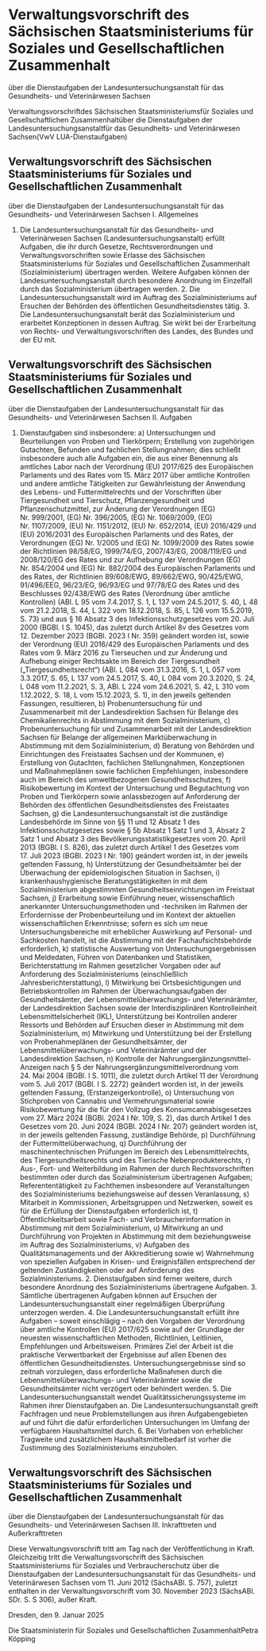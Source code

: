 # Verwaltungsvorschrift des Sächsischen Staatsministeriums für Soziales und Gesellschaftlichen Zusammenhalt
über die Dienstaufgaben der Landesuntersuchungsanstalt für das Gesundheits- und Veterinärwesen Sachsen

Verwaltungsvorschriftdes Sächsischen Staatsministeriumsfür Soziales und Gesellschaftlichen Zusammenhaltüber die Dienstaufgaben der Landesuntersuchungsanstaltfür das Gesundheits- und Veterinärwesen Sachsen(VwV LUA-Dienstaufgaben)

## Verwaltungsvorschrift des Sächsischen Staatsministeriums für Soziales und Gesellschaftlichen Zusammenhalt
über die Dienstaufgaben der Landesuntersuchungsanstalt für das Gesundheits- und Veterinärwesen Sachsen I. Allgemeines

1. Die Landesuntersuchungsanstalt für das Gesundheits- und Veterinärwesen Sachsen (Landesuntersuchungsanstalt) erfüllt Aufgaben, die ihr durch Gesetze, Rechtsverordnungen und Verwaltungsvorschriften sowie Erlasse des Sächsischen Staatsministeriums für Soziales und Gesellschaftlichen Zusammenhalt (Sozialministerium) übertragen werden. Weitere Aufgaben können der Landesuntersuchungsanstalt durch besondere Anordnung im Einzelfall durch das Sozialministerium übertragen werden. 2. Die Landesuntersuchungsanstalt wird im Auftrag des Sozialministeriums auf Ersuchen der Behörden des öffentlichen Gesundheitsdienstes tätig. 3. Die Landesuntersuchungsanstalt berät das Sozialministerium und erarbeitet Konzeptionen in dessen Auftrag. Sie wirkt bei der Erarbeitung von Rechts- und Verwaltungsvorschriften des Landes, des Bundes und der EU mit. 
## Verwaltungsvorschrift des Sächsischen Staatsministeriums für Soziales und Gesellschaftlichen Zusammenhalt
über die Dienstaufgaben der Landesuntersuchungsanstalt für das Gesundheits- und Veterinärwesen Sachsen II. Aufgaben

1. Dienstaufgaben sind insbesondere: a) Untersuchungen und Beurteilungen von Proben und Tierkörpern; Erstellung von zugehörigen Gutachten, Befunden und fachlichen Stellungnahmen; dies schließt insbesondere auch alle Aufgaben ein, die aus einer Benennung als amtliches Labor nach der Verordnung (EU) 2017/625 des Europäischen Parlaments und des Rates vom 15. März 2017 über amtliche Kontrollen und andere amtliche Tätigkeiten zur Gewährleistung der Anwendung des Lebens- und Futtermittelrechts und der Vorschriften über Tiergesundheit und Tierschutz, Pflanzengesundheit und Pflanzenschutzmittel, zur Änderung der Verordnungen (EG) Nr. 999/2001, (EG) Nr. 396/2005, (EG) Nr. 1069/2009, (EG) Nr. 1107/2009, (EU) Nr. 1151/2012, (EU) Nr. 652/2014, (EU) 2016/429 und (EU) 2016/2031 des Europäischen Parlaments und des Rates, der Verordnungen (EG) Nr. 1/2005 und (EG) Nr. 1099/2009 des Rates sowie der Richtlinien 98/58/EG, 1999/74/EG, 2007/43/EG, 2008/119/EG und 2008/120/EG des Rates und zur Aufhebung der Verordnungen (EG) Nr. 854/2004 und (EG) Nr. 882/2004 des Europäischen Parlaments und des Rates, der Richtlinien 89/608/EWG, 89/662/EWG, 90/425/EWG, 91/496/EEG, 96/23/EG, 96/93/EG und 97/78/EG des Rates und des Beschlusses 92/438/EWG des Rates (Verordnung über amtliche Kontrollen) (ABl. L 95 vom 7.4.2017, S. 1, L 137 vom 24.5.2017, S. 40, L 48 vom 21.2.2018, S. 44, L 322 vom 18.12.2018, S. 85, L 126 vom 15.5.2019, S. 73) und aus § 16 Absatz 3 des Infektionsschutzgesetzes vom 20. Juli 2000 (BGBl. I S. 1045), das zuletzt durch Artikel 8v des Gesetzes vom 12. Dezember 2023 (BGBl. 2023 I Nr. 359) geändert worden ist, sowie der Verordnung (EU) 2016/429 des Europäischen Parlaments und des Rates vom 9. März 2016 zu Tierseuchen und zur Änderung und Aufhebung einiger Rechtsakte im Bereich der Tiergesundheit („Tiergesundheitsrecht“) (ABl. L 084 vom 31.3.2016, S. 1, L 057 vom 3.3.2017, S. 65, L 137 vom 24.5.2017, S. 40, L 084 vom 20.3.2020, S. 24, L 048 vom 11.2.2021, S. 3, ABl. L 224 vom 24.6.2021, S. 42, L 310 vom 1.12.2022, S. 18, L vom 15.12.2023, S. 1), in den jeweils geltenden Fassungen, resultieren, b) Probenuntersuchung für und Zusammenarbeit mit der Landesdirektion Sachsen für Belange des Chemikalienrechts in Abstimmung mit dem Sozialministerium, c) Probenuntersuchung für und Zusammenarbeit mit der Landesdirektion Sachsen für Belange der allgemeinen Marktüberwachung in Abstimmung mit dem Sozialministerium, d) Beratung von Behörden und Einrichtungen des Freistaates Sachsen und der Kommunen, e) Erstellung von Gutachten, fachlichen Stellungnahmen, Konzeptionen und Maßnahmeplänen sowie fachlichen Empfehlungen, insbesondere auch im Bereich des umweltbezogenen Gesundheitsschutzes, f) Risikobewertung im Kontext der Untersuchung und Begutachtung von Proben und Tierkörpern sowie anlassbezogen auf Anforderung der Behörden des öffentlichen Gesundheitsdienstes des Freistaates Sachsen, g) die Landesuntersuchungsanstalt ist die zuständige Landesbehörde im Sinne von §§ 11 und 12 Absatz 1 des Infektionsschutzgesetzes sowie § 5b Absatz 1 Satz 1 und 3, Absatz 2 Satz 1 und Absatz 3 des Bevölkerungsstatistikgesetzes vom 20. April 2013 (BGBl. I S. 826), das zuletzt durch Artikel 1 des Gesetzes vom 17. Juli 2023 (BGBl. 2023 I Nr. 190) geändert worden ist, in der jeweils geltenden Fassung, h) Unterstützung der Gesundheitsämter bei der Überwachung der epidemiologischen Situation in Sachsen, i) krankenhaushygienische Beratungstätigkeiten in mit dem Sozialministerium abgestimmten Gesundheitseinrichtungen im Freistaat Sachsen, j) Erarbeitung sowie Einführung neuer, wissenschaftlich anerkannter Untersuchungsmethoden und -techniken im Rahmen der Erfordernisse der Probenbeurteilung und im Kontext der aktuellen wissenschaftlichen Erkenntnisse; sofern es sich um neue Untersuchungsbereiche mit erheblicher Auswirkung auf Personal- und Sachkosten handelt, ist die Abstimmung mit der Fachaufsichtsbehörde erforderlich, k) statistische Auswertung von Untersuchungsergebnissen und Meldedaten, Führen von Datenbanken und Statistiken, Berichterstattung im Rahmen gesetzlicher Vorgaben oder auf Anforderung des Sozialministeriums (einschließlich Jahresberichterstattung), l) Mitwirkung bei Ortsbesichtigungen und Betriebskontrollen im Rahmen der Überwachungsaufgaben der Gesundheitsämter, der Lebensmittelüberwachungs- und Veterinärämter, der Landesdirektion Sachsen sowie der Interdisziplinären Kontrolleinheit Lebensmittelsicherheit (IKL), Unterstützung bei Kontrollen anderer Ressorts und Behörden auf Ersuchen dieser in Abstimmung mit dem Sozialministerium, m) Mitwirkung und Unterstützung bei der Erstellung von Probenahmeplänen der Gesundheitsämter, der Lebensmittelüberwachungs- und Veterinärämter und der Landesdirektion Sachsen, n) Kontrolle der Nahrungsergänzungsmittel-Anzeigen nach § 5 der Nahrungsergänzungsmittelverordnung vom 24. Mai 2004 (BGBl. I S. 1011), die zuletzt durch Artikel 11 der Verordnung vom 5. Juli 2017 (BGBl. I S. 2272) geändert worden ist, in der jeweils geltenden Fassung, (Erstanzeigerkontrolle), o) Untersuchung von Stichproben von Cannabis und Vermehrungsmaterial sowie Risikobewertung für die für den Vollzug des Konsumcannabisgesetzes vom 27. März 2024 (BGBl. 2024 I Nr. 109, S. 2), das durch Artikel 1 des Gesetzes vom 20. Juni 2024 (BGBl. 2024 I Nr. 207) geändert worden ist, in der jeweils geltenden Fassung, zuständige Behörde, p) Durchführung der Futtermittelüberwachung, q) Durchführung der maschinentechnischen Prüfungen im Bereich des Lebensmittelrechts, des Tiergesundheitsrechts und des Tierische Nebenprodukterechts, r) Aus-, Fort- und Weiterbildung im Rahmen der durch Rechtsvorschriften bestimmten oder durch das Sozialministerium übertragenen Aufgaben; Referententätigkeit zu Fachthemen insbesondere auf Veranstaltungen des Sozialministeriums beziehungsweise auf dessen Veranlassung, s) Mitarbeit in Kommissionen, Arbeitsgruppen und Netzwerken, soweit es für die Erfüllung der Dienstaufgaben erforderlich ist, t) Öffentlichkeitsarbeit sowie Fach- und Verbraucherinformation in Abstimmung mit dem Sozialministerium, u) Mitwirkung an und Durchführung von Projekten in Abstimmung mit dem beziehungsweise im Auftrag des Sozialministeriums, v) Aufgaben des Qualitätsmanagements und der Akkreditierung sowie w) Wahrnehmung von speziellen Aufgaben in Krisen- und Ereignisfällen entsprechend der geltenden Zuständigkeiten oder auf Anforderung des Sozialministeriums. 2. Dienstaufgaben sind ferner weitere, durch besondere Anordnung des Sozialministeriums übertragene Aufgaben. 3. Sämtliche übertragenen Aufgaben können auf Ersuchen der Landesuntersuchungsanstalt einer regelmäßigen Überprüfung unterzogen werden. 4. Die Landesuntersuchungsanstalt erfüllt ihre Aufgaben – soweit einschlägig – nach den Vorgaben der Verordnung über amtliche Kontrollen (EU) 2017/625 sowie auf der Grundlage der neuesten wissenschaftlichen Methoden, Richtlinien, Leitlinien, Empfehlungen und Arbeitsweisen. Primäres Ziel der Arbeit ist die praktische Verwertbarkeit der Ergebnisse auf allen Ebenen des öffentlichen Gesundheitsdienstes. Untersuchungsergebnisse sind so zeitnah vorzulegen, dass erforderliche Maßnahmen durch die Lebensmittelüberwachungs- und Veterinärämter sowie die Gesundheitsämter nicht verzögert oder behindert werden. 5. Die Landesuntersuchungsanstalt wendet Qualitätssicherungssysteme im Rahmen ihrer Dienstaufgaben an. Die Landesuntersuchungsanstalt greift Fachfragen und neue Problemstellungen aus ihren Aufgabengebieten auf und führt die dafür erforderlichen Untersuchungen im Umfang der verfügbaren Haushaltsmittel durch. 6. Bei Vorhaben von erheblicher Tragweite und zusätzlichem Haushaltsmittelbedarf ist vorher die Zustimmung des Sozialministeriums einzuholen. 
## Verwaltungsvorschrift des Sächsischen Staatsministeriums für Soziales und Gesellschaftlichen Zusammenhalt
über die Dienstaufgaben der Landesuntersuchungsanstalt für das Gesundheits- und Veterinärwesen Sachsen III. Inkrafttreten und Außerkrafttreten

Diese Verwaltungsvorschrift tritt am Tag nach der Veröffentlichung in Kraft. Gleichzeitig tritt die Verwaltungsvorschrift des Sächsischen Staatsministeriums für Soziales und Verbraucherschutz über die Dienstaufgaben der Landesuntersuchungsanstalt für das Gesundheits- und Veterinärwesen Sachsen vom 11. Juni 2012 (SächsABl. S. 757), zuletzt enthalten in der Verwaltungsvorschrift vom 30. November 2023 (SächsABl. SDr. S. S 306), außer Kraft.

Dresden, den 9. Januar 2025

Die Staatsministerin für Soziales und Gesellschaftlichen ZusammenhaltPetra Köpping


